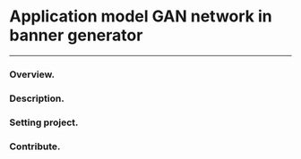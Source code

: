 # Application model GAN network in banner generator
------
### Overview.
### Description.
### Setting project.
### Contribute.
